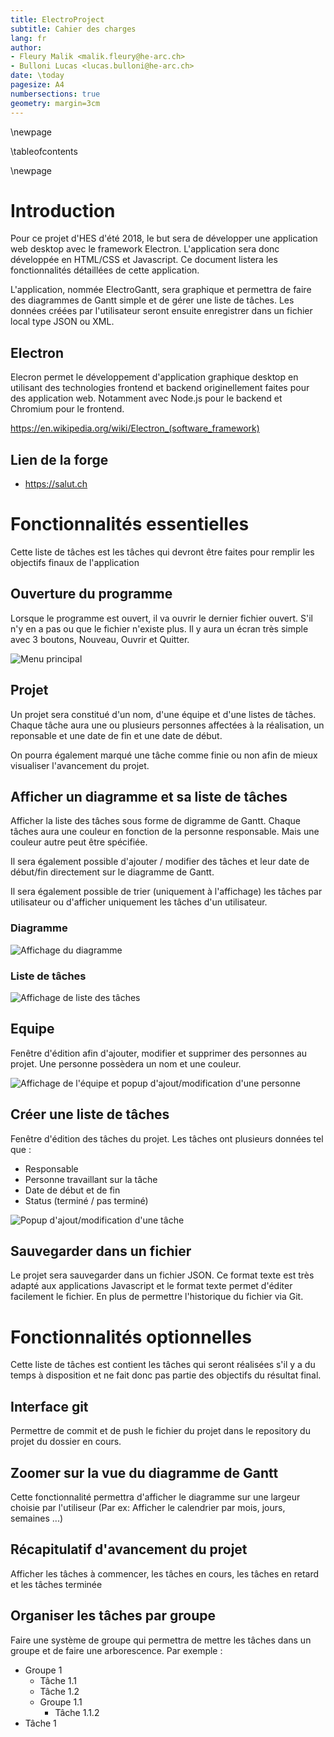 ```yaml
---
title: ElectroProject
subtitle: Cahier des charges
lang: fr
author:
- Fleury Malik <malik.fleury@he-arc.ch>
- Bulloni Lucas <lucas.bulloni@he-arc.ch>
date: \today
pagesize: A4
numbersections: true
geometry: margin=3cm
---
```


\newpage

\tableofcontents

\newpage

# Introduction

Pour ce projet d'HES d'été 2018, le but sera de développer une application web desktop avec le framework Electron. L'application sera donc développée en HTML/CSS et Javascript. Ce document listera les fonctionnalités détaillées de cette application.

L'application, nommée ElectroGantt, sera graphique et permettra de faire des diagrammes de Gantt simple et de gérer une liste de tâches. Les données créées par l'utilisateur seront ensuite enregistrer dans un fichier local type JSON ou XML.

## Electron

Elecron permet le développement d'application graphique desktop en utilisant des technologies frontend et backend originellement faites pour des application web. Notamment avec Node.js pour le backend et Chromium pour le frontend.

https://en.wikipedia.org/wiki/Electron_(software_framework)

## Lien de la forge

 - https://salut.ch

# Fonctionnalités essentielles

Cette liste de tâches est les tâches qui devront être faites pour remplir les objectifs finaux de l'application

## Ouverture du programme

Lorsque le programme est ouvert, il va ouvrir le dernier fichier ouvert. S'il n'y en a pas ou que le fichier n'existe plus. Il y aura un écran très simple avec 3 boutons, Nouveau, Ouvrir et Quitter.

![Menu principal](img/main-screen.png)

## Projet

Un projet sera constitué d'un nom, d'une équipe et d'une listes de tâches. Chaque tâche aura une ou plusieurs personnes affectées à la réalisation, un reponsable et une date de fin et une date de début.

On pourra également marqué une tâche comme finie ou non afin de mieux visualiser l'avancement du projet.

## Afficher un diagramme et sa liste de tâches

Afficher la liste des tâches sous forme de digramme de Gantt. Chaque tâches aura une couleur en fonction de la personne responsable. Mais une couleur autre peut être spécifiée.

Il sera également possible d'ajouter / modifier des tâches et leur date de début/fin directement sur le diagramme de Gantt.

Il sera également possible de trier (uniquement à l'affichage) les tâches par utilisateur ou d'afficher uniquement les tâches d'un utilisateur.

### Diagramme

![Affichage du diagramme](img/diagram.png)

### Liste de tâches

![Affichage de liste des tâches](img/list-tasks.png)

## Equipe

Fenêtre d'édition afin d'ajouter, modifier et supprimer des personnes au projet. Une personne possèdera un nom et une couleur.

![Affichage de l'équipe et popup d'ajout/modification d'une personne](img/Persons-View-Popup.png)

## Créer une liste de tâches

Fenêtre d'édition des tâches du projet. Les tâches ont plusieurs données tel que :

- Responsable
- Personne travaillant sur la tâche
- Date de début et de fin
- Status (terminé / pas terminé)

![Popup d'ajout/modification d'une tâche](img/popup-task.png)

## Sauvegarder dans un fichier

Le projet sera sauvegarder dans un fichier JSON. Ce format texte est très adapté aux applications Javascript et le format texte permet d'éditer facilement le fichier. En plus de permettre l'historique du fichier via Git.

# Fonctionnalités optionnelles

Cette liste de tâches est contient les tâches qui seront réalisées s'il y a du temps à disposition et ne fait donc pas partie des objectifs du résultat final.

## Interface git

Permettre de commit et de push le fichier du projet dans le repository du projet du dossier en cours.

## Zoomer sur la vue du diagramme de Gantt

Cette fonctionnalité permettra d'afficher le diagramme sur une largeur choisie par l'utiliseur (Par ex: Afficher le calendrier par mois, jours, semaines ...)

## Récapitulatif d'avancement du projet

Afficher les tâches à commencer, les tâches en cours, les tâches en retard et les tâches terminée

## Organiser les tâches par groupe

Faire une système de groupe qui permettra de mettre les tâches dans un groupe et de faire une arborescence. Par exemple :

- Groupe 1
  - Tâche 1.1
  - Tâche 1.2
  - Groupe 1.1
    - Tâche 1.1.2
- Tâche 1
